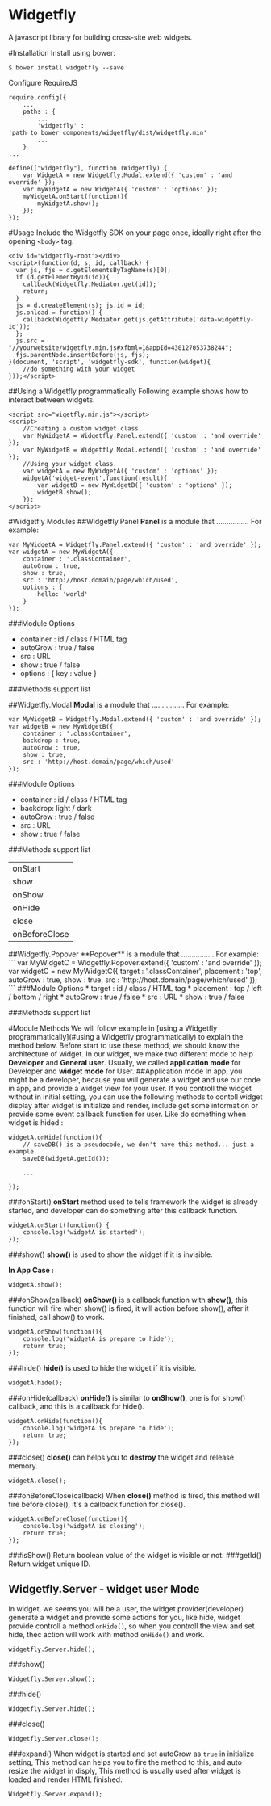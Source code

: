Widgetfly
==============

A javascript library for building cross-site web widgets.


#Installation
Install using bower:
```shell
$ bower install widgetfly --save
```
Configure RequireJS 
```
require.config({
	...
	paths : {
		...
		'widgetfly' : 'path_to_bower_components/widgetfly/dist/widgetfly.min'
		...
	}
...
	
define(["widgetfly"], function (Widgetfly) {
	var WidgetA = new Widgetfly.Modal.extend({ 'custom' : 'and override' });
	var myWidgetA = new WidgetA({ 'custom' : 'options' });
	myWidgetA.onStart(function(){
		myWidgetA.show();
	});
});

```

#Usage
Include the Widgetfly SDK on your page once, ideally right after the opening ```<body>``` tag.
```
<div id="widgetfly-root"></div>
<script>(function(d, s, id, callback) {
  var js, fjs = d.getElementsByTagName(s)[0];
  if (d.getElementById(id)){
  	callback(Widgetfly.Mediator.get(id));
  	return;
  }
  js = d.createElement(s); js.id = id;
  js.onload = function() {
  	callback(Widgetfly.Mediator.get(js.getAttribute('data-widgetfly-id'));
  };
  js.src = "//yourwebsite/wigetfly.min.js#xfbml=1&appId=430127053738244";
  fjs.parentNode.insertBefore(js, fjs);
}(document, 'script', 'widgetfly-sdk', function(widget){
	//do something with your widget
}));</script>

```

##Using a Widgetfly programmatically
Following example shows how to interact between widgets.
```
<script src="wigetfly.min.js"></script>
<script>
	//Creating a custom widget class. 
	var MyWidgetA = Widgetfly.Panel.extend({ 'custom' : 'and override' });
	var MyWidgetB = Widgetfly.Modal.extend({ 'custom' : 'and override' });
	//Using your widget class.
	var widgetA = new MyWidgetA({ 'custom' : 'options' });
	widgetA('widget-event',function(result){
		var widgetB = new MyWidgetB({ 'custom' : 'options' });
		widgetB.show();
	});
</script>
```
#Widgetfly Modules
##Widgetfly.Panel
**Panel** is a module that ................ For example:
```
var MyWidgetA = Widgetfly.Panel.extend({ 'custom' : 'and override' });
var widgetA = new MyWidgetA({
	container : '.classContainer',
	autoGrow : true,
	show : true,
	src : 'http://host.domain/page/which/used',
	options : {
		hello: 'world'
	}
});
```
###Module Options
* container : id / class / HTML tag
* autoGrow : true / false
* src : URL
* show : true / false
* options : { key : value }

###Methods support list

##Widgetfly.Modal
**Modal** is a module that ................ For example:
```
var MyWidgetB = Widgetfly.Modal.extend({ 'custom' : 'and override' });
var widgetB = new MyWidgetB({
	container : '.classContainer',
	backdrop : true,
	autoGrow : true,
	show : true,
	src : 'http://host.domain/page/which/used'
});
```
###Module Options
* container : id / class / HTML tag
* backdrop: light / dark
* autoGrow : true / false
* src : URL
* show : true / false

###Methods support list
<table>
    <tr>
        <td>onStart</td>
    </tr>
    <tr>
        <td>show</td>
    </tr>
    <tr>
        <td>onShow</td>
    </tr>
    <tr>
        <td>onHide</td>
    </tr>
    <tr>
        <td>close</td>
    </tr>
    <tr>
        <td>onBeforeClose</td>
    </tr>
</table>
##Widgetfly.Popover
**Popover** is a module that ................ For example:
```
var MyWidgetC = Widgetfly.Popover.extend({ 'custom' : 'and override' });
var widgetC = new MyWidgetC({
	target : '.classContainer',
	placement : 'top',
	autoGrow : true,
	show : true,
	src : 'http://host.domain/page/which/used'
});
```
###Module Options
* target : id / class / HTML tag
* placement : top / left / bottom / right
* autoGrow : true / false
* src : URL
* show : true / false

###Methods support list



#Module Methods
We will follow example in [using a Widgetfly programmatically](#using a Widgetfly programmatically) to explain the method below.
Before start to use these method, we should know the architecture of widget. In our widget, we make two different mode to help **Developer** and **General user**. Usually, we called **application mode** for Developer and **widget mode** for User.
##Application mode
In app, you might be a developer, because you will generate a widget and use our code in app, and provide a widget view for your user.
If you controll the widget without in initial setting, you can use the following methods to contoll widget display after widget is initialize and render, include get some information or provide some event callback function for user. Like do something when widget is hided :
```
widgetA.onHide(function(){
	// saveDB() is a pseudocode, we don't have this method... just a example
	saveDB(widgetA.getId());
	
	...
	
});
```
###onStart()
**onStart** method used to tells framework the widget is already started, and developer can do something after this callback function.
```
widgetA.onStart(function() {
	console.log('widgetA is started');
});
```
###show()
**show()** is used to show the widget if it is invisible.

**In App Case :**
```
widgetA.show();
```
###onShow(callback)
**onShow()** is a callback function with **show()**, this function will fire when show() is fired, it will action before show(), after it finished, call show() to work.
```
widgetA.onShow(function(){
	console.log('widgetA is prepare to hide');
	return true;
});
```
###hide()
**hide()** is used to hide the widget if it is visible.
```
widgetA.hide();
```
###onHide(callback)
**onHide()** is similar to **onShow()**, one is for show() callback, and this is a callback for hide().
```
widgetA.onHide(function(){
	console.log('widgetA is prepare to hide');
	return true;
});
```
###close()
**close()** can helps you to **destroy** the widget and release memory.
```
widgetA.close();
```
###onBeforeClose(callback)
When **close()** method is fired, this method will fire before close(), it's a callback function for close().
```
widgetA.onBeforeClose(function(){
	console.log('widgetA is closing');
	return true;
});
```
###isShow()
Return boolean value of the widget is visible or not.
###getId()
Return widget unique ID.

## Widgetfly.Server - widget user Mode
In widget, we seems you will be a user, the widget provider(developer) generate a widget and provide some actions for you, like hide, widget provide controll a method ```onHide()```, so when you controll the view and set hide, thec action will work with method ```onHide()``` and work.
```
widgetfly.Server.hide();
```
###show()
```
Widgetfly.Server.show();
```
###hide()
```
Widgetfly.Server.hide();
```
###close()
```
Widgetfly.Server.close();
```
###expand()
When widget is started and set autoGrow as ```true``` in initialize setting, This method can helps you to fire the method to this, and auto resize the widget in disply, This method is usually used after widget is loaded and render HTML finished.
```
Widgetfly.Server.expand();
```




